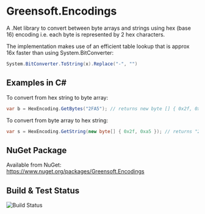 # Greensoft.Encodings

A .Net library to convert between byte arrays and strings using hex (base 16) encoding i.e. each byte is represented by 2 hex characters.

The implementation makes use of an efficient table lookup that is approx 16x faster than using System.BitConverter:
```c#
System.BitConverter.ToString(x).Replace("-", "")
```

## Examples in C#

To convert from hex string to byte array:
```c#
var b = HexEncoding.GetBytes("2FA5"); // returns new byte [] { 0x2f, 0xa5 }
```

To convert from byte array to hex string:
```c#
var s = HexEncoding.GetString(new byte[] { 0x2f, 0xa5 }); // returns "2FA5"
```

## NuGet Package
Available from NuGet:
https://www.nuget.org/packages/Greensoft.Encodings

## Build & Test Status
![Build Status](https://gwz.visualstudio.com/_apis/public/build/definitions/c28d25c9-2a31-4408-bfa0-5aaee8d36b0a/1/badge)
